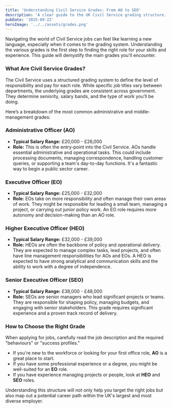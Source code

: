 ```yaml
---
title: 'Understanding Civil Service Grades: From AO to SEO'
description: 'A clear guide to the UK Civil Service grading structure. Learn the differences between Administrative Officer, Executive Officer, and Senior Executive Officer roles.'
pubDate: '2025-09-22'
heroImage: '../../assets/grades.png'
---
```


Navigating the world of Civil Service jobs can feel like learning a new language, especially when it comes to the grading system. Understanding the various grades is the first step to finding the right role for your skills and experience. This guide will demystify the main grades you'll encounter.

### What Are Civil Service Grades?

The Civil Service uses a structured grading system to define the level of responsibility and pay for each role. While specific job titles vary between departments, the underlying grades are consistent across government. They determine seniority, salary bands, and the type of work you'll be doing.

Here’s a breakdown of the most common administrative and middle-management grades:

### Administrative Officer (AO)

*   **Typical Salary Range:** £20,000 - £26,000
*   **Role:** This is often the entry-point into the Civil Service. AOs handle essential administrative and operational tasks. This could include processing documents, managing correspondence, handling customer queries, or supporting a team's day-to-day functions. It's a fantastic way to begin a public sector career.

### Executive Officer (EO)

*   **Typical Salary Range:** £25,000 - £32,000
*   **Role:** EOs take on more responsibility and often manage their own areas of work. They might be responsible for leading a small team, managing a project, or carrying out junior policy work. An EO role requires more autonomy and decision-making than an AO role.

### Higher Executive Officer (HEO)

*   **Typical Salary Range:** £32,000 - £39,000
*   **Role:** HEOs are often the backbone of policy and operational delivery. They are expected to manage complex tasks, lead projects, and often have line management responsibilities for AOs and EOs. A HEO is expected to have strong analytical and communication skills and the ability to work with a degree of independence.

### Senior Executive Officer (SEO)

*   **Typical Salary Range:** £38,000 - £48,000
*   **Role:** SEOs are senior managers who lead significant projects or teams. They are responsible for shaping policy, managing budgets, and engaging with senior stakeholders. This grade requires significant experience and a proven track record of delivery.

### How to Choose the Right Grade

When applying for jobs, carefully read the job description and the required "behaviours" or "success profiles."
*   If you're new to the workforce or looking for your first office role, **AO** is a great place to start.
*   If you have some professional experience or a degree, you might be well-suited for an **EO** role.
*   If you have experience managing projects or people, look at **HEO** and **SEO** roles.

Understanding this structure will not only help you target the right jobs but also map out a potential career path within the UK's largest and most diverse employer.
